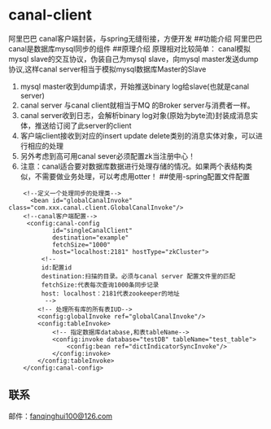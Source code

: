 # canal-client
阿里巴巴 canal客户端封装，与spring无缝衔接，方便开发
##功能介绍
阿里巴巴canal是数据库mysql同步的组件
##原理介绍
原理相对比较简单：
canal模拟mysql slave的交互协议，伪装自己为mysql slave，向mysql master发送dump协议,这样canal server相当于模拟mysql数据库Master的Slave
1. mysql master收到dump请求，开始推送binary log给slave(也就是canal server)
2. canal server 与canal client就相当于MQ 的Broker server与消费者一样。 
3. canal server收到日志，会解析binary log对象(原始为byte流)封装成消息实体，推送给订阅了此server的client
4. 客户端client接收到对应的insert update delete类别的消息实体对象，可以进行相应的处理
5. 另外考虑到高可用canal sever必须配置zk当注册中心！
6. 注意：canal适合要对数据库数据进行处理存储的情况。如果两个表结构类似，不需要做业务处理，可以考虑用otter！
##使用-spring配置文件配置
```
    <!--定义一个处理同步的处理类-->
      <bean id="globalCanalInvoke" class="com.xxx.canal.client.GlobalCanalInvoke"/>
    <!--canal客户端配置-->
     <config:canal-config
            id="singleCanalClient"
            destination="example"
            fetchSize="1000"
            host="localhost:2181" hostType="zkCluster">
         <!--
         id:配置id
         destination:扫描的目录。必须与canal server 配置文件里的匹配
         fetchSize:代表每次查询1000条同步记录
         host: localhost：2181代表zookeeper的地址
          -->
        <!-- 处理所有库的所有表IUD-->
        <config:globalInvoke ref="globalCanalInvoke"/>
        <config:tableInvoke>
            <!-- 指定数据库database,和表tableName-->
            <config:invoke database="testDB" tableName="test_table">
                <config:bean ref="dictIndicatorSyncInvoke"/>
            </config:invoke>
        </config:tableInvoke>
    </config:canal-config>
```

## 联系
邮件：fanqinghui100@126.com
